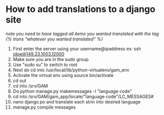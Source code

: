 # How to add translations to a django site 
*note you need to have tagged all items you wanted translated with the tag {% trans "whatever you wanted translated" %}*
1. First enter the server using your username@ipaddress ex: ssh jdoe@149.23.1003.12000
1. Make sure you are in the sudo group 
1. Use "sudo su" to switch to root
1. Next do cd into /usr/local/lib/python-virtualenv/gam_env
1. Activate the virtual env using source bin/activate
1. cd out 
1. cd into /srv/GAM
1. Do python manage.py makemessages -l "language code"
1. cd into /srv/GAM/gam_app/locale/"language code"/LC_MESSAGES#
1. nano django.po and translate each strin into desired language 
1. manage.py compile messages
